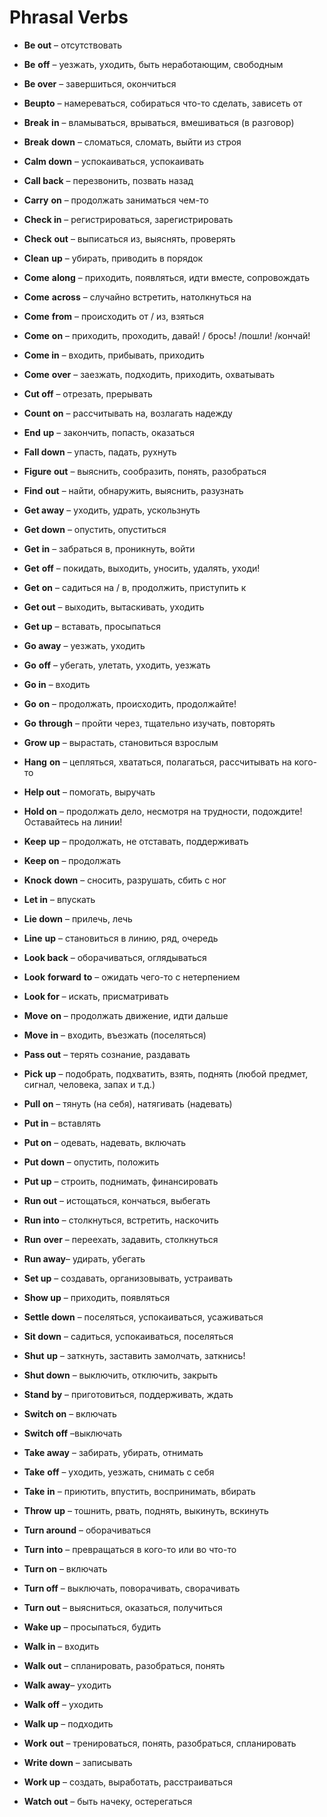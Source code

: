 # Phrasal Verbs

- **Be out** – отсутствовать
- **Be** **off** – уезжать, уходить, быть неработающим, свободным
- **Be over** – завершиться, окончиться
- **Be****up****to** – намереваться, собираться что-то сделать, зависеть от
- **Break** **in** – вламываться, врываться, вмешиваться (в разговор)
- **Break** **down** – сломаться, сломать, выйти из строя
- **Calm down** – успокаиваться, успокаивать
- **Call back** – перезвонить, позвать назад
- **Carry** **on** – продолжать заниматься чем-то
- **Check in** – регистрироваться, зарегистрировать
- **Check** **out** – выписаться из, выяснять, проверять
- **Clean** **up** – убирать, приводить в порядок
- **Come** **along** – приходить, появляться, идти вместе, сопровождать
- **Come** **across** – случайно встретить, натолкнуться на
- **Come** **from** – происходить от / из, взяться
- **Come** **on** – приходить, проходить, давай! / брось! /пошли! /кончай!
- **Come in** – входить, прибывать, приходить
- **Come** **over** – заезжать, подходить, приходить, охватывать
- **Cut off** – отрезать, прерывать
- **Count** **on** – рассчитывать на, возлагать надежду
- **End** **up** – закончить, попасть, оказаться

- **Fall down** – упасть, падать, рухнуть
- **Figure** **out** – выяснить, сообразить, понять, разобраться
- **Find** **out** – найти, обнаружить, выяснить, разузнать
- **Get away** – уходить, удрать, ускользнуть
- **Get down** – опустить, опуститься
- **Get** **in** – забраться в, проникнуть, войти
- **Get** **off** – покидать, выходить, уносить, удалять, уходи!
- **Get** **on** – садиться на / в, продолжить, приступить к
- **Get out** – выходить, вытаскивать, уходить
- **Get up** – вставать, просыпаться
- **Go away** – уезжать, уходить
- **Go** **off** – убегать, улетать, уходить, уезжать
- **Go in** – входить
- **Go** **on** – продолжать, происходить, продолжайте!
- **Go** **through** – пройти через, тщательно изучать, повторять
- **Grow up** – вырастать, становиться взрослым

- **Hang** **on** – цепляться, хвататься, полагаться, рассчитывать на кого-то
- **Help out** – помогать, выручать
- **Hold on** – продолжать дело, несмотря на трудности, подождите! Оставайтесь на линии!
- **Keep** **up** – продолжать, не отставать, поддерживать
- **Keep on** – продолжать
- **Knock** **down** – сносить, разрушать, сбить с ног
- **Let in** – впускать
- **Lie down** – прилечь, лечь
- **Line** **up** – становиться в линию, ряд, очередь
- **Look back** – оборачиваться, оглядываться
- **Look** **forward** **to** – ожидать чего-то с нетерпением
- **Look for** – искать, присматривать
- **Move** **on** – продолжать движение, идти дальше
- **Move** **in** – входить, въезжать (поселяться)
- **Pass out** – терять сознание, раздавать
- **Pick** **up** – подобрать, подхватить, взять, поднять (любой предмет, сигнал, человека, запах и т.д.)
- **Pull** **on** – тянуть (на себя), натягивать (надевать)
- **Put in** – вставлять
- **Put on** – одевать, надевать, включать
- **Put down** – опустить, положить
- **Put up** – строить, поднимать, финансировать

- **Run out** – истощаться, кончаться, выбегать
- **Run into** – столкнуться, встретить, наскочить
- **Run** **over** – переехать, задавить, столкнуться
- **Run away**– удирать, убегать
- **Set up** – создавать, организовывать, устраивать
- **Show up** – приходить, появляться
- **Settle down** – поселяться, успокаиваться, усаживаться
- **Sit down** – садиться, успокаиваться, поселяться
- **Shut** **up** – заткнуть, заставить замолчать, заткнись!
- **Shut down** – выключить, отключить, закрыть
- **Stand by** – приготовиться, поддерживать, ждать
- **Switch on** – включать
- **Switch off** –выключать
- **Take away** – забирать, убирать, отнимать
- **Take** **off** – уходить, уезжать, снимать с себя
- **Take** **in** – приютить, впустить, воспринимать, вбирать
- **Throw** **up** – тошнить, рвать, поднять, выкинуть, вскинуть

- **Turn around** – оборачиваться
- **Turn** **into** – превращаться в кого-то или во что-то
- **Turn on** – включать
- **Turn off** – выключать, поворачивать, сворачивать
- **Turn out** – выясниться, оказаться, получиться
- **Wake up** – просыпаться, будить
- **Walk in** – входить
- **Walk out** – спланировать, разобраться, понять
- **Walk away**– уходить
- **Walk off** – уходить
- **Walk up** – подходить
- **Work** **out** – тренироваться, понять, разобраться, спланировать
- **Write down** – записывать
- **Work up** – создать, выработать, расстраиваться
- **Watch out** – быть начеку, остерегаться